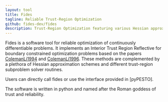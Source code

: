 ```yaml
---
layout: tool
title: Fides
tagline: Reliable Trust-Region Optimization
github: fides-dev/fides
description: Trust-Region Optimization featuring various Hessian approximation schemes
---
```


Fides is a software tool for reliable optimization of continuously
differentiable problems. It implements an Interior Trust Region Reflective for
boundary constrained optimization problems based on the papers
[ColemanLi1994](https://doi.org/10.1007/BF01582221) and
[ColemanLi1996](http://dx.doi.org/10.1137/0806023). These methods are
complemented by a plethora of Hessian approximation schemes and different
trust-region subproblem solver routines.

Users can directly call fides or use the interface provided in [pyPESTO].

The software is written in python and  named after the Roman goddess of trust
and reliability.
